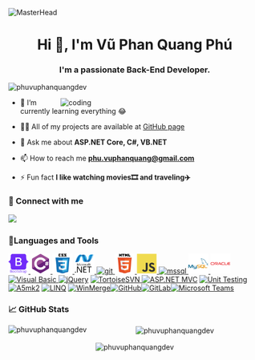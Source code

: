 ![MasterHead](https://myweb2002.w3spaces.com/New-PNC-Animated-Banners.gif)
   
<h1 align="center">Hi 👋, I'm Vũ Phan Quang Phú</h1>
<h3 align="center">I'm a passionate Back-End Developer.</h3>

<p align="left">
  <img src="https://komarev.com/ghpvc/?username=phuvuphanquangdev&label=Profile%20views&color=0e75b6&style=flat" alt="phuvuphanquangdev" />
</p>

<img align="right" alt="coding" width="400" src="https://raw.githubusercontent.com/TheDudeThatCode/TheDudeThatCode/master/Assets/Developer.gif">

- 🌱 I’m currently learning everything 😂

- 👨‍💻 All of my projects are available at <a href="https://github.com/phuvuphanquangdev?tab=repositories" target="_blank">GitHub page</a>
            
- 💬 Ask me about **ASP.NET Core, C#, VB.NET**  

- 📫 How to reach me **phu.vuphanquang@gmail.com**

- ⚡ Fun fact **I like watching movies🎞️ and traveling✈️**
  
<h3 align="left">🤝 Connect with me</h3>
<a href="mailto:phu.vuphanquang@gmail.com">
   
<img src="https://camo.githubusercontent.com/8a15df73eefc8d613bab8230d8859b6328119607d14846dd1f1e0e9b526126b2/68747470733a2f2f696d672e736869656c64732e696f2f62616467652f2d476d61696c2d2532333333333f7374796c653d666f722d7468652d6261646765266c6f676f3d676d61696c266c6f676f436f6c6f723d7768697465" data-canonical-src="https://img.shields.io/badge/-Gmail-%23333?style=for-the-badge&amp;logo=gmail&amp;logoColor=white" style="max-width: 100%;">
</a>

<h3 align="left">🧰Languages and Tools</h3>
<p align="left"> <a href="https://getbootstrap.com" target="_blank" rel="noreferrer"> <img src="https://raw.githubusercontent.com/devicons/devicon/master/icons/bootstrap/bootstrap-plain-wordmark.svg" alt="bootstrap" width="40" height="40"/> </a> <a href="https://www.w3schools.com/cs/" target="_blank" rel="noreferrer"> <img src="https://raw.githubusercontent.com/devicons/devicon/master/icons/csharp/csharp-original.svg" alt="csharp" width="40" height="40"/> </a> <a href="https://www.w3schools.com/css/" target="_blank" rel="noreferrer"> <img src="https://raw.githubusercontent.com/devicons/devicon/master/icons/css3/css3-original-wordmark.svg" alt="css3" width="40" height="40"/> </a> <a href="https://dotnet.microsoft.com/" target="_blank" rel="noreferrer"> <img src="https://raw.githubusercontent.com/devicons/devicon/master/icons/dot-net/dot-net-original-wordmark.svg" alt="dotnet" width="40" height="40"/> </a> <a href="https://git-scm.com/" target="_blank" rel="noreferrer"> <img src="https://www.vectorlogo.zone/logos/git-scm/git-scm-icon.svg" alt="git" width="40" height="40"/> </a> <a href="https://www.w3.org/html/" target="_blank" rel="noreferrer"> <img src="https://raw.githubusercontent.com/devicons/devicon/master/icons/html5/html5-original-wordmark.svg" alt="html5" width="40" height="40"/> </a> <a href="https://developer.mozilla.org/en-US/docs/Web/JavaScript" target="_blank" rel="noreferrer"> <img src="https://raw.githubusercontent.com/devicons/devicon/master/icons/javascript/javascript-original.svg" alt="javascript" width="40" height="40"/> </a> <a href="https://www.microsoft.com/en-us/sql-server" target="_blank" rel="noreferrer"> <img src="https://www.svgrepo.com/show/303229/microsoft-sql-server-logo.svg" alt="mssql" width="40" height="40"/> </a> <a href="https://www.mysql.com/" target="_blank" rel="noreferrer"> <img src="https://raw.githubusercontent.com/devicons/devicon/master/icons/mysql/mysql-original-wordmark.svg" alt="mysql" width="40" height="40"/> </a> <a href="https://www.oracle.com/" target="_blank" rel="noreferrer"> <img src="https://raw.githubusercontent.com/devicons/devicon/master/icons/oracle/oracle-original.svg" alt="oracle" width="40" height="40"/> </a> <a href="https://docs.microsoft.com/en-us/dotnet/visual-basic/" target="_blank" rel="noreferrer"> <img src="https://tuhoclaptrinh.edu.vn/upload/post/16/07/42/ngon-ngu-lap-trinh-visual-basic-600665.jpg" alt="Visual Basic" width="40" height="40"/> </a> <a href="https://jquery.com/" target="_blank" rel="noreferrer"><img src="https://w7.pngwing.com/pngs/720/46/png-transparent-jquery-plain-wordmark-logo-icon-thumbnail.png" alt="jQuery" width="40" height="40"/></a> <a href="https://tortoisesvn.net/" target="_blank" rel="noreferrer"><img src="https://nsfocusglobal.com/wp-content/uploads/2019/08/TortoiseSVN.jpg" alt="TortoiseSVN" width="40" height="40"/> </a> <a href="https://dotnet.microsoft.com/apps/aspnet" target="_blank" rel="noreferrer"><img src="https://tutorials.eu/wp-content/uploads/2022/03/MVC-Logo.jpg" alt="ASP.NET MVC" width="40" height="40"/></a> <a href="https://learn.microsoft.com/en-us/dotnet/core/testing/unit-testing-with-mstest" target="_blank" rel="noreferrer"> <img src="https://blogger.googleusercontent.com/img/b/R29vZ2xl/AVvXsEjhUxWicOHeNXIdln4jNW9YeTME6Wi03GMjL6ytl4UuIbdKdgftl2Ss853vv4SUS12TSsXA77ZTHkOiNo6LnAHLbfVlbrKWLrQFHBpm4-N7DyOkXEbnC1rW-xtrvnwWK-NGb8tYQz6PgahQ/w1200-h630-p-k-no-nu/unittest.png" alt="Unit Testing" width="40" height="40"/></a> <a href="https://a5m2.mmatsubara.com/index.en.html" target="_blank" rel="noreferrer"><img src="https://pbs.twimg.com/profile_images/1451855639903293440/j0S1Y_9V_400x400.jpg" alt="A5mk2" width="40" height="40"/></a> <a href="https://learn.microsoft.com/en-us/dotnet/csharp/programming-guide/concepts/linq/" target="_blank" rel="noreferrer"><img src="https://s3-sgn09.fptcloud.com/codelearnstorage/Upload/Blog/linq-la-gi-63731082354.1023.jpg" alt="LINQ" width="40" height="40"/></a> <a href="https://winmerge.org/" target="_blank" rel="noreferrer"><img src="https://encrypted-tbn0.gstatic.com/images?q=tbn:ANd9GcTJl97KceLIJVzcXN4ufLNZ0XjnK2jf3IqF2g&s" alt="WinMerge" width="40" height="40"/></a><a href="https://github.com/" target="_blank" rel="noreferrer"><img src="https://logos-world.net/wp-content/uploads/2020/11/GitHub-Logo.png" alt="GitHub" width="40" height="40"/></a><a href="https://gitlab.com/" target="_blank" rel="noreferrer"><img src="https://w7.pngwing.com/pngs/881/310/png-transparent-gitlab-original-wordmark-logo-icon-thumbnail.png" alt="GitLab" width="40" height="40"/></a><a href="https://learn.microsoft.com/en-us/microsoftteams/" target="_blank" rel="noreferrer"><img src="https://encrypted-tbn0.gstatic.com/images?q=tbn:ANd9GcRquP6Mq-6U3t81GEAiObS4vex9N1-s0VpYNg&s" alt="Microsoft Teams" width="40" height="40"/></a></p>

<h3 align="left">📈 GitHub Stats</h3>
<div align="center" dir="auto">
  <animated-image data-catalyst="" style="width: 40%;"><a target="_blank" rel="noopener noreferrer nofollow" href="https://raw.githubusercontent.com/TheDudeThatCode/TheDudeThatCode/master/Assets/Designer.gif" data-target="animated-image.originalLink" hidden=""><img src="https://raw.githubusercontent.com/TheDudeThatCode/TheDudeThatCode/master/Assets/Designer.gif" alt="dev" style="max-width: 100%; display: none;" data-target="animated-image.originalImage" hidden=""></a>
      <span class="AnimatedImagePlayer enabled" data-target="animated-image.player">
        <a data-target="animated-image.replacedLink" class="AnimatedImagePlayer-images" href="https://raw.githubusercontent.com/TheDudeThatCode/TheDudeThatCode/master/Assets/Designer.gif" target="_blank" hidden=""></a>
        
<p><img align="left" src="https://github-readme-stats.vercel.app/api/top-langs?username=phuvuphanquangdev&show_icons=true&locale=en&layout=compact&bg_color=1a1a2e&title_color=ff99cc&text_color=ffffff&icon_color=f7df1e&border_color=ffffff&hide_border=true&langs_count=6&custom_title=Most%20Used%20Languages&hide=php" alt="phuvuphanquangdev"/></p>

<p>&nbsp;<img align="center" src="https://github-readme-stats.vercel.app/api?username=phuvuphanquangdev&show_icons=true&locale=en&bg_color=1a1a2e&title_color=ff99cc&text_color=ffffff&icon_color=f7df1e&border_color=ffffff&hide_border=true" alt="phuvuphanquangdev"/></p>

<p><img align="center" src="https://github-readme-streak-stats.herokuapp.com/?user=phuvuphanquangdev&" alt="phuvuphanquangdev" /></p>
